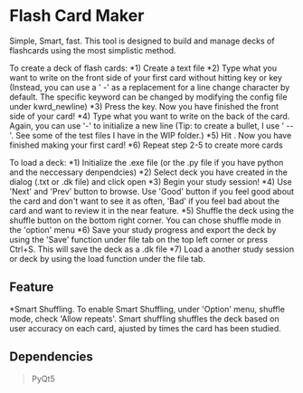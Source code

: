 # Flash Card Maker

Simple, Smart, fast. This tool is designed to build and manage decks of flashcards using the most simplistic method.

To create a deck of flash cards:
*1) Create a text file
*2) Type what you want to write on the front side of your first card without hitting <Tab> key or <Enter> key (Instead, you can use a ' -' as a replacement for a line change character by default. The specific keyword can be changed by modifying the config file under kwrd_newline)
*3) Press the <tab> key. Now you have finished the front side of your card!
*4) Type what you want to write on the back of the card. Again, you can use '-' to initialize a new line (Tip: to create a bullet, I use ' --'. See some of the test files I have in the WIP folder.)
*5) Hit <enter>. Now you have finished making your first card!
*6) Repeat step 2-5 to create more cards

To load a deck:
*1) Initialize the .exe file (or the .py file if you have python and the neccessary denpendcies) 
*2) Select deck you have created in the dialog (.txt or .dk file) and click open
*3) Begin your study session!
*4) Use 'Next' and 'Prev' button to browse. Use 'Good' button if you feel good about the card and don't want to see it as often, 'Bad' if you feel bad about the card and want to review it in the near feature.
*5) Shuffle the deck using the shuffle button on the bottom right corner. You can chose shuffle mode in the 'option' menu
*6) Save your study progress and export the deck by using the 'Save' function under file tab on the top left corner or press Ctrl+S. This will save the deck as a .dk file
*7) Load a another study session or deck by using the load function under the file tab.

## Feature
*Smart Shuffling. To enable Smart Shuffling, under 'Option' menu, shuffle mode, check 'Allow repeats'. Smart shuffling shuffles the deck based on user accuracy on each card, ajusted by times the card has been studied.


## Dependencies
>PyQt5

